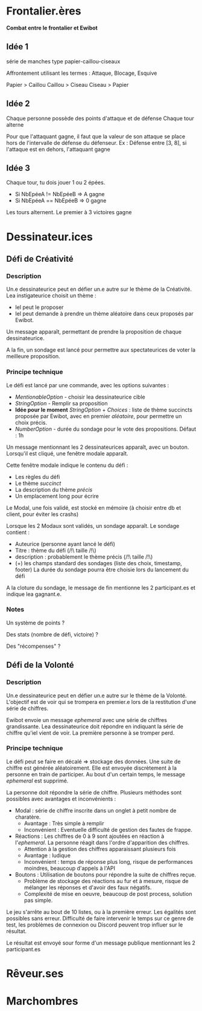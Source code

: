 # Frontalier.ères

**Combat entre le frontalier et Ewibot**

## Idée 1

série de manches type papier-caillou-ciseaux

Affrontement utilisant les termes : Attaque, Blocage, Esquive


Papier > Caillou
Caillou > Ciseau
Ciseau > Papier


## Idée 2

Chaque personne possède des points d'attaque et de défense
Chaque tour alterne

Pour que l'attaquant gagne, il faut que la valeur de son attaque se place hors de l'intervalle de défense du défenseur.
Ex : Défense entre [3, 8], si l'attaque est en dehors, l'attaquant gagne

## Idée 3

Chaque tour, tu dois jouer 1 ou 2 épées.
- Si NbEpéeA != NbEpéeB => A gagne
- Si NbEpéeA == NbEpéeB => 0 gagne

Les tours alternent.
Le premier à 3 victoires gagne


# Dessinateur.ices

## Défi de Créativité

### Description
Un.e dessinateurice peut en défier un.e autre sur le thème de la Créativité.
Lea instigateurice choisit un thème :
- Iel peut le proposer
- Iel peut demande à prendre un thème aléatoire dans ceux proposés par Ewibot.

Un message apparaît, permettant de prendre la proposition de chaque dessinateurice.

A la fin, un sondage est lancé pour permettre aux spectateurices de voter la meilleure proposition.

### Principe technique
Le défi est lancé par une commande, avec les options suivantes :
- _MentionableOption_ - choisir lea dessinateurice cible
- _StringOption_ - Remplir sa proposition
- **Idée pour le moment** _StringOption_ + _Choices_ : liste de thème succincts proposée par Ewibot, avec en premier _aléatoire_, pour permettre un choix précis.
- _NumberOption_ - durée du sondage pour le vote des propositions. Défaut : 1h

Un message mentionnant les 2 dessinateurices apparaît, avec un bouton.
Lorsqu'il est cliqué, une fenêtre modale apparaît.

Cette fenêtre modale indique le contenu du défi :
- Les règles du défi
- Le thème _succinct_
- La description du thème _précis_
- Un emplacement long pour écrire

Le Modal, une fois validé, est stocké en mémoire (à choisir entre db et client, pour éviter les crashs)

Lorsque les 2 Modaux sont validés, un sondage apparaît.
Le sondage contient :
- Auteurice (personne ayant lancé le défi)
- Titre : thème du défi (/!\\ taille /!\\)
- description : probablement le thème précis (/!\\ taille /!\\)
- (+) les champs standard des sondages (liste des choix, timestamp, footer)
La durée du sondage pourra être choisie lors du lancement du défi

A la cloture du sondage, le message de fin mentionne les 2 participant.es et indique lea gagnant.e.

### Notes

Un système de points ?

Des stats (nombre de défi, victoire) ?

Des "récompenses" ?


## Défi de la Volonté

### Description
Un.e dessinateurice peut en défier un.e autre sur le thème de la Volonté.
L'objectif est de voir qui se trompera en premier.e lors de la restitution d'une série de chiffres.

Ewibot envoie un message _ephemeral_ avec une série de chiffres grandissante.
Lea dessinateurice doit répondre en indiquant la série de chiffre qu'iel vient de voir.
La première personne à se tromper perd.

### Principe technique
Le défi peut se faire en décalé => stockage des données.
Une suite de chiffre est générée aléatoirement.
Elle est envoyée discrètement à la personne en train de participer.
Au bout d'un certain temps, le message _ephemeral_ est supprimé.

La personne doit répondre la série de chiffre. Plusieurs méthodes sont possibles avec avantages et inconvénients :
- Modal : série de chiffre inscrite dans un onglet à petit nombre de charatère.
    - Avantage : Très simple à remplir
    - Inconvénient : Eventuelle difficulté de gestion des fautes de frappe.
- Réactions : Les chiffres de 0 à 9 sont ajoutées en réaction à l'_ephemeral_. La personne réagit dans l'ordre d'apparition des chiffres. 
    - Attention à la gestion des chiffres apparaissant plusieurs fois 
    - Avantage : ludique
    - Inconvénient : temps de réponse plus long, risque de performances moindres, beaucoup d'appels à l'API
- Boutons : Utilisation de boutons pour répondre la suite de chiffres reçue.
    - Problème de stockage des réactions au fur et à mesure, risque de mélanger les réponses et d'avoir des faux négatifs.
    - Complexité de mise en oeuvre, beaucoup de post process, solution pas simple.

Le jeu s'arrête au bout de 10 listes, ou à la première erreur.
Les égalités sont possibles sans erreur. 
Difficulté de faire intervenir le temps sur ce genre de test, les problèmes de connexion ou Discord peuvent trop influer sur le résultat.

Le résultat est envoyé sour forme d'un message publique mentionnant les 2 participant.es

# Rêveur.ses

# Marchombres

